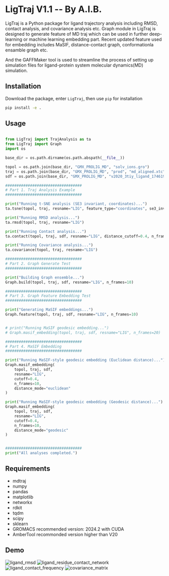 # LigTraj V1.1 -- By A.I.B.

LigTraj is a Python package for ligand trajectory analysis including RMSD, contact analysis, and covariance analysis etc. Graph module in LigTraj is designed to generate feature of MD traj which can be used in further deep-learning or machine learning embedding part. Recent updated feature used for embedding includes MaSIF, distance-contact graph, conformationla ensamble graph etc. 

And the GAFFMaker tool is used to streamline the process of setting up simulation files for ligand-protein system molecular dynamics(MD) simulation.

## Installation
Download the package, enter `LigTraj`, then use `pip` for installation
```bash
pip install -e .
```

## Usage

```python

from LigTraj import TrajAnalysis as ta
from LigTraj import Graph
import os

base_dir = os.path.dirname(os.path.abspath(__file__))

topol = os.path.join(base_dir, "GMX_PROLIG_MD", "solv_ions.gro")
traj = os.path.join(base_dir, "GMX_PROLIG_MD", "prod", "md_aligned.xtc")
sdf = os.path.join(base_dir, "GMX_PROLIG_MD", "v2020_3tiy_ligand_1746191494002.sdf")

##################################
# Part 1. Traj Analysis Example
##################################

print("Running t-SNE analysis (SE3 invariant, coordinates)...")
ta.tsne(topol, traj, resname="LIG", feature_type="coordinates", se3_invariant=True)

print("Running RMSD analysis...")
ta.rmsd(topol, traj, resname="LIG")

print("Running Contact analysis...")
ta.contact(topol, traj, sdf, resname="LIG", distance_cutoff=0.4, n_frames=50)

print("Running Covariance analysis...")
ta.covariance(topol, traj, resname="LIG")

##################################
# Part 2. Graph Generate Test
##################################

print("Building Graph ensemble...")
Graph.build(topol, traj, sdf, resname="LIG", n_frames=10)

##################################
# Part 3. Graph Feature Embedding Test 
##################################

print("Generating MaSIF embeddings...")
Graph.feature(topol, traj, sdf, resname="LIG", n_frames=10)


# print("Running MaSIF geodesic embedding...")
# Graph.masif_embedding(topol, traj, sdf, resname="LIG", n_frames=20)

##################################
# Part 4. MaSIF Embedding
##################################

print("Running MaSIF-style geodesic embedding (Euclidean distance)...")
Graph.masif_embedding(
    topol, traj, sdf,
    resname="LIG",
    cutoff=0.4,
    n_frames=10,
    distance_mode="euclidean"
)

print("Running MaSIF-style geodesic embedding (Geodesic distance)...")
Graph.masif_embedding(
    topol, traj, sdf,
    resname="LIG",
    cutoff=0.4,
    n_frames=10,
    distance_mode="geodesic"
)


##################################
print("All analyses completed.")

```

## Requirements
- mdtraj
- numpy
- pandas
- matplotlib
- networkx
- rdkit
- tqdm
- scipy
- sklearn
- GROMACS recommended version: 2024.2 with CUDA
- AmberTool recommonded version higher than V20

## Demo
![ligand_rmsd](https://github.com/user-attachments/assets/d5999e30-b60f-492c-8cf8-27ac240bcecc)
![ligand_residue_contact_network](https://github.com/user-attachments/assets/0d3cec58-48da-474c-9ccc-4673dc5a3d09)
![ligand_contact_frequency](https://github.com/user-attachments/assets/a3117df8-312c-48bb-ac1a-0d8c6227f467)
![covariance_matrix](https://github.com/user-attachments/assets/c7999b11-0992-4ca7-b5f6-9fa410313e31)

